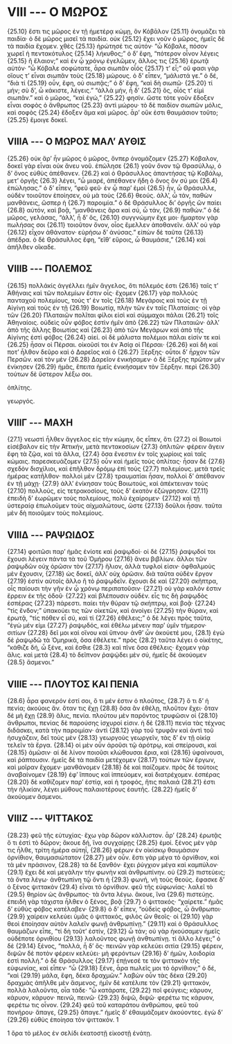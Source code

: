 
# VIII --- Ο ΜΩΡΟΣ

{25.10} ἔστι τις μῶρος ἐν τῇ ἡμετέρᾳ κώμῃ, ὃν Κόβᾱλον {25.11} ὀνομάζει τὰ παιδία· ὁ δὲ μῶρος μισεῖ τὰ παιδία. οὐκ {25.12} ἔχει νοῦν ὁ μῶρος, ἡμεῖς δὲ τὰ παιδία ἔχομεν. χθὲς {25.13} ἠρώτησέ τις αὐτόν· “ὦ Κόβαλε, πόσον χωρεῖ ἡ πεντακότυλος {25.14} λήκυθος;” ὁ δ’ ἔφη, “πότερον οἶνον λέγεις {25.15} ἢ ἔλαιον;” καὶ ἐν ᾧ χρόνῳ ἐγελῶμεν, ἄλλος τις {25.16} ἐρωτᾷ αὐτόν· “ὦ Κόβαλε σοφώτατε, ἆρα σιωπᾶν οἷός {25.17} τ’ εἶ;” οὔ φασι γὰρ οἵους τ’ εἶναι σιωπᾶν τοὺς {25.18} μώρους. ὁ δ’ εἶπεν, “μάλιστά γε.” ὁ δέ, “διὰ τί {25.19} οὖν, ἔφη, οὐ σιωπᾷς;” ὁ δ’ ἔφη, “καὶ δὴ σιωπῶ· {25.20} τί μήν; σὺ δ’, ὦ κάκιστε, λέγεις.” “ἀλλὰ μήν, ἦ δ’ {25.21} ὅς, οἷός τ’ εἰμὶ σιωπᾶν.” καὶ ὁ μῶρος, “καὶ ἐγώ,” {25.22} φησίν. ὥστε τότε γοῦν ἔδοξεν εἶναι σοφὸς ὁ ἄνθρωπος {25.23} ἀντὶ μώρου· τὸ δὲ παιδίον σιωπῶν μόλις, καὶ σοφὸς {25.24} ἔδοξεν ἅμα καὶ μῶρος. ἆρ’ οὔκ ἐστι θαυμάσιον τοῦτο; {25.25} ἔμοιγε δοκεῖ.

## VIIIΑ --- Ο ΜΩΡΟΣ ΜΑΛ’ ΑΥΘΙΣ

{25.26} οὐκ ἄρ’ ἦν μῶρος ὁ μῶρος, ὅνπερ ὀνομάζομεν {25.27} Kόβαλον, δοκεῖ γὰρ εἶναι οὐκ ἄνευ νοῦ. ἐπώλησε  {26.1} γοῦν ὄνον τῷ Θρασύλλῳ, ὁ δ’ ὄνος εὐθὺς ἀπέθανεν. {26.2} καὶ ὁ Θράσυλλος ἀπαντήσας τῷ Kοβάλῳ, μετ’ ὀργῆς {26.3} λέγει, “ὦ μιαρέ, ἀπέθανεν ἤδη ὁ ὄνος ὃν σύ μοι {26.4} ἐπώλησας.” ὁ δ’ εἶπεν, “φεῦ φεῦ· ἐν ᾧ παρ’ ἐμοὶ {26.5} ἦν, ὦ Θράσυλλε, οὐδὲν τοιοῦτον ἐποίησεν, οὐ μὰ τοὺς {26.6} θεούς. ἀλλ’, ὦ τάν, παθὼν μανθάνεις, ὥσπερ ἡ {26.7} παροιμία.” ὁ δὲ Θράσυλλος δι’ ὀργῆς ὢν παίει {26.8} αὐτόν, καὶ βοᾷ, “μανθάνεις ἄρα καὶ σύ, ὦ τάν, {26.9} παθών.” ὁ δὲ μῶρος, γελάσας, “ἀλλ’, ἦ δ’ ὅς, {26.10} συγγνώμην ἔχε μοι· ἥμαρτον γὰρ πωλήσας σοι {26.11} τοιοῦτον ὄνον, οἷος ἔμελλεν ἀποθανεῖν. ἀλλ’ οὐ γὰρ {26.12} εἶχον ἀθάνατον· εὑρήσω δ’ ἀνύσας.” εἰπὼν δὲ ταῦτα {26.13} ἀπέδρα. ὁ δὲ Θράσυλλος ἔφη, “εἴθ’ εὕροις, ὦ θαυμάσιε,” {26.14} καὶ ἀπῆλθεν οἴκαδε.

## VIIIΒ --- ΠΟΛΕΜΟΣ

{26.15} πολλάκίς ἀγγέλλει ἡμῖν ἄγγελος, ὅτι πόλεμός ἐστι {26.16} ταῖς τ’ Ἀθήναις καὶ τῶν πολεμίων ἔστιν οἷς· ἔχομεν {26.17} γὰρ πολλοὺς πανταχοῦ πολεμίους, τούς τ’ ἐν τοῖς {26.18} Μεγάροις καὶ τοὺς ἐν τῇ Αἰγίνῃ καὶ τοὺς ἐν τῇ {26.19} Βοιωτίᾳ, πλὴν τῶν ἐν ταῖς Πλαταίαις· οἱ γὰρ τῶν {26.20} Πλαταιῶν πολῖται φίλοι εἰσὶ καὶ σύμμαχοι πάλαι {26.21} τοῖς Ἀθηναίοις. οὐδεὶς οὖν φόβος ἐστὶν ἡμῖν ἀπὸ {26.22} τῶν Πλαταιῶν· ἀλλ’ ἀπὸ τῆς ἄλλης Βοιωτίας καὶ {26.23} ἀπὸ τῶν Μεγάρων καὶ ἀπὸ τῆς Αἰγίνης ἐστὶ φόβος {26.24} αἰεί. οἱ δὲ μάλιστα πολέμιοι πάλαι εἰσίν τε καὶ {26.25} ἦσαν οἱ Πέρσαι. οἰκοῦσί τοι ἐν Ἀσίᾳ οἱ Πέρσαι· {26.26} καὶ δὴ καί ποτ’ ἦλθον δεῦρο καὶ ὁ Δαρεῖος καὶ ὁ {26.27} Ξέρξης· οὗτοι δ’ ἦρχον τῶν Περσῶν. καὶ τὸν μὲν {26.28} Δαρεῖον ἐνικήσαμεν· ὁ δὲ Ξέρξης πρῶτον μὲν ἐνίκησεν {26.29} ἡμᾶς, ἔπειτα ἡμεῖς ἐνικήσαμεν τὸν Ξέρξην. περὶ {26.30} τούτων δὲ ὕστερον λέξω σοι.

ὁπλίτης.

γεωργός.

## VIIIΓ --- ΜΑΧΗ

{27.1} νεωστὶ ἦλθεν ἄγγελος εἰς τὴν κώμην, ὃς εἶπεν, ὅτι {27.2} οἱ Βοιωτοὶ εἰσέβαλον εἰς τὴν Ἀττικήν, μετὰ πεντακοσίων {27.3} ὁπλιτῶν· φέρειν ἄγειν ἔφη τὰ ζῷα, καὶ τὰ ἄλλα, {27.4} ὅσα ἔνεστιν ἐν τοῖς χωρίοις καὶ ταῖς κώμαις. παρεσκευάζομεν {27.5} οὖν καὶ ἡμεῖς τοὺς ὁπλίτας· ἦσαν δὲ {27.6} σχεδὸν δισχίλιοι, καὶ ἐπῆλθον δρόμῳ ἐπὶ τοὺς {27.7} πολεμίους. μετὰ τρεῖς ἡμέρας κατῆλθον· πολλοὶ μὲν {27.8} τραυματίαι ἦσαν, πολλοὶ δ’ ἀπέθανον ἐν τῇ μάχῃ· {27.9} ἀλλ’ ἐνίκησαν τοὺς Βοιωτούς, καὶ ἀπέκτειναν τοὺς {27.10} πολλούς, εἰς τετρακοσίους, τοὺς δ’ ἑκατὸν ἐζώγρησαν. {27.11} ἐπειδὴ δ’ ἑωρῶμεν τοὺς πολεμίους, πολὺ ἐχαίρομεν· {27.12} καὶ τῇ ὑστεραίᾳ ἐπωλοῦμεν τοὺς αἰχμαλώτους, ὥστε {27.13} δοῦλοι ἦσαν. ταῦτα μὲν δὴ ποιοῦμεν τοὺς πολεμίους.

## VIIIΔ --- ΡΑΨΩΙΔΟΣ

{27.14} φοιτῶσι παρ’ ἡμᾶς ἐνίοτε καὶ ῥαψῳδοί· οἱ δὲ {27.15} ῥαψῳδοί τοι ἔχουσι λέγειν πάντα τὰ τοῦ Ὁμήρου {27.16} ἄνευ βιβλίων. ἄλλοι τῶν ῥαψῳδῶν οὐχ ὁρῶσιν τὸν {27.17} ἥλιον, ἀλλὰ τυφλοί εἰσιν· ὀφθαλμοὺς μὲν ἔχουσιν, {27.18} ὡς δοκεῖ, ἀλλ’ οὐχ ὁρῶσιν. διὰ ταῦτα οὐδὲν ἔργον {27.19} ἐστὶν αὐτοῖς ἄλλο ἢ τὸ ῥαψῳδεῖν. ἔχουσι δὲ καὶ {27.20} σκῆπτρα, οἷς παίουσι τὴν γῆν ἐν ᾧ χρόνῳ περιπατοῦσιν· {27.21} οὐ γὰρ καλόν ἐστιν ἔρρειν ἐκ τῆς ὁδοῦ· {27.22} καὶ βλέπουσιν οὐδέν. εἷς τις δὴ ῥαψῳδὸς ἑσπέρας {27.23} πάρεστι. παίει τὴν θύραν τῷ σκήπτρῳ, καὶ βοᾷ· {27.24} “τίς ἔνδον;” ὑπακούει τις τῶν οἰκετῶν, καὶ ἀνοίγει {27.25} τὴν θύραν, καὶ ἐρωτᾷ, “τίς πόθεν εἶ σύ, καὶ τί {27.26} ἐθέλεις;” ὁ δὲ λέγει πρὸς ταῦτα, “ἐγὼ μέν εἰμι {27.27} ῥαψῳδός, καὶ ἐθέλω μένειν παρ’ ὑμῖν τήμερον· σιτίων {27.28} δεῖ μοι καὶ οἴνου καὶ ὕπνου· ἀνθ’ ὧν ἀκούετέ μου,  {28.1} ἐγὼ δὲ ῥαψῳδῶ τὰ Ὁμηρικά, ὅσα ἐθέλετε.” πρὸς {28.2} ταῦτα λέγει ὁ οἰκέτης, “κάθιζε δή, ὦ ξένε, καὶ ἔσθιε {28.3} καὶ πῖνε ὅσα ἐθέλεις· ἔχομεν γὰρ ἅλις. καὶ μετὰ {28.4} τὸ δεῖπνον ῥαψῴδει μὲν σύ, ἡμεῖς δὲ ἀκούομεν {28.5} ἄσμενοι.”

## VIIIΕ --- ΠΛΟΥΤΟΣ ΚΑΙ ΠΕΝΙΑ

{28.6} ἆρα φανερόν ἐστί σοι, ὅ τι μέν ἐστιν ὁ πλοῦτος, {28.7} ὅ τι δ’ ἡ πενία; ἀκούοις ἄν. ὅταν τις ἔχῃ {28.8} ὅσα ἂν ἐθέλῃ, πλοῦτον ἔχει· ὅταν δὲ μὴ ἔχῃ {28.9} ἅλις, πενία. πλούτου μὲν παρόντος τρυφῶσιν οἱ {28.10} ἄνθρωποι, πενίας δὲ παρούσης ἰσχυροί εἰσιν. ἡ δὲ {28.11} πενία τὰς τέχνας διδάσκει, κατὰ τὴν παροιμίαν· ἀντὶ {28.12} γὰρ τοῦ τρυφᾶν καὶ ἀντὶ τοῦ ἡσυχάζειν, δεῖ τοὺς μὲν {28.13} γεωργοὺς γεωργεῖν, τὰς δ’ ἐν τῇ οἰκίᾳ τελεῖν τὰ ἔργα. {28.14} οἱ μὲν οὖν ἀροῦσι τῷ ἀρότρῳ, καὶ σπείρουσι, καὶ {28.15} ἀμῶσιν· αἱ δὲ λίνον ποιοῦσι κλώθουσαι ἔρια, καὶ {28.16} ὑφαίνουσι, καὶ ῥάπτουσιν. ἡμεῖς δὲ τὰ παιδία μετέχομεν {28.17} τούτων τῶν ἔργων, καὶ μοῖραν ἔχομεν· μανθάνομεν {28.18} δὲ καὶ παίζομεν. πρὸς δὲ τούτοις ἀναβαίνομεν {28.19} ἐφ’ ἵππους καὶ ἱππεύομεν, καὶ διατρέχομεν. ἑσπέρας {28.20} δὲ καθίζομεν παρ’ ἐστίᾳ, καὶ ἡ τροφός, ἥτις παλαιά {28.21} ἐστι τὴν ἡλικίαν, λέγει μύθους παλαιοτέρους ἑαυτῆς. {28.22} ἡμεῖς δ’ ἀκούομεν ἄσμενοι.

## VIIIΖ --- ΨΙΤΤΑΚΟΣ

{28.23} φεῦ τῆς εὐτυχίας· ἔχω γὰρ δῶρον κάλλιστον. ἆρ’ {28.24} ἐρωτᾷς ὅ τι ἐστὶ τὸ δῶρον; ἄκουε δή, ἵνα συγχαίρῃς {28.25} ἐμοί. ξένος μὲν γάρ τις ἦλθε, τρίτη ἡμέρα αὑτηΐ, {28.26} φέρων ἐν οἰκίσκῳ θαυμάσιον ὀρνίθιον, θαυμασιώτατον {28.27} μὲν οὖν. ἔστι γὰρ μέγα τὸ ὀρνίθιον, καὶ τὰ μὲν πράσινον, {28.28} τὰ δὲ ξανθόν· ἔχει ῥύγχιον μέγα καὶ καμπύλον·  {29.1} ἔχει δὲ καὶ μεγάλην τὴν φωνὴν καὶ ἀνθρωπίνην. οὐ {29.2} πιστεύεις; τὰ ὄντα λέγω· ἀνθτωπίνη τῷ ὄντι ἡ {29.3} φωνή, νὴ τοὺς θεούς. ἔφασκε δ’ ὁ ξένος ψιττακὸν {29.4} εἶναι τὸ ὀρνίθιον. φεῦ τῆς εὐφωνίας· λαλεῖ τὸ {29.5} θηρίον ὡς ἄνθρωπος· τὰ ὄντα λέγω. ἄκουε, ἵνα {29.6} πιστεύῃς. ἐπειδὴ γὰρ τάχιστα ἦλθεν ὁ ξένος, βοᾷ {29.7} ὁ ψιττακός· “χαίρετε.” ἡμᾶς δ’ εὐθὺς φόβος κατέλαβεν· {29.8} ὁ δ’ εἶπεν, “οὐδεὶς φόβος, ὦ ἄνθρωποι· {29.9} χαίρειν κελεύει ὑμᾶς ὁ ψιττακός, φιλὸς ὢν θεοῖς· οἱ {29.10} γὰρ θεοὶ ἐποίησαν αὐτὸν λαλεῖν φωνῇ ἀνθρωπίνῃ.” {29.11} καὶ ὁ Θράσυλλος θαυμάζων εἶπε, “τί δὴ τοῦτ’ ἐστίν, {29.12} ὦ τάν; οὐ γὰρ ἠκούσαμεν ἡμεῖς οὐδέποτε ὀρνιθίου {29.13} λαλοῦντος φωνῇ ἀνθτωπίνῃ. τί ἄλλο λέγει;” ὁ δὲ {29.14} ξένος, “πολλά, ἦ δ’ ὅς· πεινῶν γὰρ κελεύει σιτία {29.15} φέρειν, διψῶν δὲ ποτὸν φέρειν κελεύει· μὴ φερόντων {29.16} δ’ ἡμῶν, λοιδορία ἐστὶ πολλή.” ὁ δὲ Θράσυλλος {29.17} ἐπῄνεσέ τε τὸν ψιττακὸν τῆς εὐφωνίας, καὶ εἶπεν· “ὦ {29.18} ξένε, ἆρα πωλεῖς μοι τὸ ὀρνίθιον;” ὁ δέ, “καὶ {29.19} μάλα, ἔφη, δέκα δραχμῶν.” λαβὼν οὖν τὰς δέκα {29.20} δραχμὰς ἀπῆλθε μὲν ἄσμενος, ἡμῖν δὲ κατέλιπε τὸν {29.21} ψιττακόν, πολλὰ λαλοῦντα, οἷα τάδε· “ὦ κατάρατε, {29.22} ποῖ φεύγεις; κάρυον, κάρυον, κάρυον· πεινῶ, πεινῶ· {29.23} διψῶ, διψῶ· φερέτω τις κάρυον, φερέτω τις οἶνον. {29.24} φεῦ τοῦ καταράτου ἀνθρώπου, φεῦ τοῦ πονήρου· ἄπαγε, {29.25} ἄπαγε.” ἡμεῖς δ’ ἐθαυμάζομεν ἀκούοντες. ἐγὼ δ’ {29.26} εὐθὺς ἐποίησα τὸν ψιττακόν. 1

1 ὅρα τὸ μέλος ἐν σελίδι ἑκατοστῇ εἰκοστῇ ἐνάτῃ.
